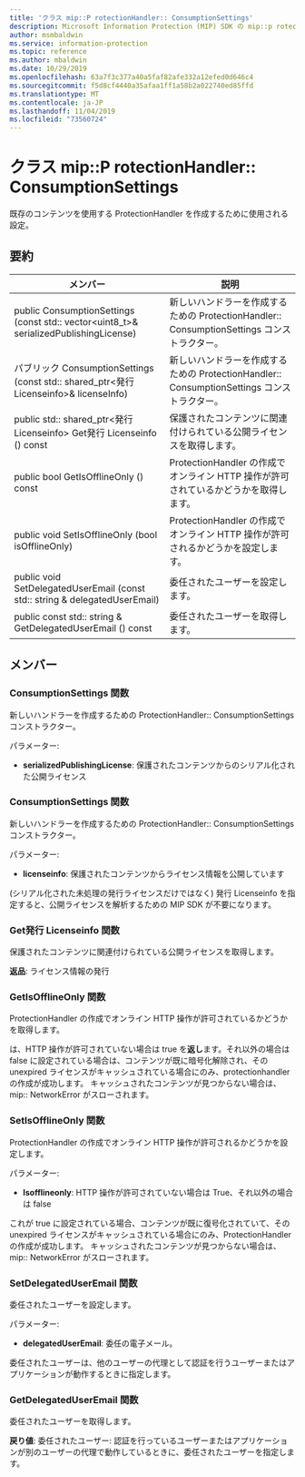 ```yaml
---
title: 'クラス mip::P rotectionHandler:: ConsumptionSettings'
description: Microsoft Information Protection (MIP) SDK の mip::p rotectionhandler クラスについて説明します。
author: msmbaldwin
ms.service: information-protection
ms.topic: reference
ms.author: mbaldwin
ms.date: 10/29/2019
ms.openlocfilehash: 63a7f3c377a40a5faf82afe332a12efed0d646c4
ms.sourcegitcommit: f5d8cf4440a35afaa1ff1a58b2a022740ed85ffd
ms.translationtype: MT
ms.contentlocale: ja-JP
ms.lasthandoff: 11/04/2019
ms.locfileid: "73560724"
---
```

# <a name="class-mipprotectionhandlerconsumptionsettings"></a>クラス mip::P rotectionHandler:: ConsumptionSettings 
既存のコンテンツを使用する ProtectionHandler を作成するために使用される設定。
  
## <a name="summary"></a>要約
 メンバー                        | 説明                                
--------------------------------|---------------------------------------------
public ConsumptionSettings (const std:: vector\<uint8_t\>& serializedPublishingLicense)  |  新しいハンドラーを作成するための ProtectionHandler:: ConsumptionSettings コンストラクター。
パブリック ConsumptionSettings (const std:: shared_ptr\<発行 Licenseinfo\>& licenseInfo)  |  新しいハンドラーを作成するための ProtectionHandler:: ConsumptionSettings コンストラクター。
public std:: shared_ptr\<発行 Licenseinfo\> Get発行 Licenseinfo () const  |  保護されたコンテンツに関連付けられている公開ライセンスを取得します。
public bool GetIsOfflineOnly () const  |  ProtectionHandler の作成でオンライン HTTP 操作が許可されているかどうかを取得します。
public void SetIsOfflineOnly (bool isOfflineOnly)  |  ProtectionHandler の作成でオンライン HTTP 操作が許可されるかどうかを設定します。
public void SetDelegatedUserEmail (const std:: string & delegatedUserEmail)  |  委任されたユーザーを設定します。
public const std:: string & GetDelegatedUserEmail () const  |  委任されたユーザーを取得します。
  
## <a name="members"></a>メンバー
  
### <a name="consumptionsettings-function"></a>ConsumptionSettings 関数
新しいハンドラーを作成するための ProtectionHandler:: ConsumptionSettings コンストラクター。

パラメーター:  
* **serializedPublishingLicense**: 保護されたコンテンツからのシリアル化された公開ライセンス


  
### <a name="consumptionsettings-function"></a>ConsumptionSettings 関数
新しいハンドラーを作成するための ProtectionHandler:: ConsumptionSettings コンストラクター。

パラメーター:  
* **licenseinfo**: 保護されたコンテンツからライセンス情報を公開しています


(シリアル化された未処理の発行ライセンスだけではなく) 発行 Licenseinfo を指定すると、公開ライセンスを解析するための MIP SDK が不要になります。
  
### <a name="getpublishinglicenseinfo-function"></a>Get発行 Licenseinfo 関数
保護されたコンテンツに関連付けられている公開ライセンスを取得します。

  
**返品**: ライセンス情報の発行
  
### <a name="getisofflineonly-function"></a>GetIsOfflineOnly 関数
ProtectionHandler の作成でオンライン HTTP 操作が許可されているかどうかを取得します。

  
は、HTTP 操作が許可されていない場合は true を**返し**ます。それ以外の場合は false に設定されている場合は、コンテンツが既に暗号化解除され、その unexpired ライセンスがキャッシュされている場合にのみ、protectionhandler の作成が成功します。 キャッシュされたコンテンツが見つからない場合は、mip:: NetworkError がスローされます。
  
### <a name="setisofflineonly-function"></a>SetIsOfflineOnly 関数
ProtectionHandler の作成でオンライン HTTP 操作が許可されるかどうかを設定します。

パラメーター:  
* **Isofflineonly**: HTTP 操作が許可されていない場合は True、それ以外の場合は false


これが true に設定されている場合、コンテンツが既に復号化されていて、その unexpired ライセンスがキャッシュされている場合にのみ、ProtectionHandler の作成が成功します。 キャッシュされたコンテンツが見つからない場合は、mip:: NetworkError がスローされます。
  
### <a name="setdelegateduseremail-function"></a>SetDelegatedUserEmail 関数
委任されたユーザーを設定します。

パラメーター:  
* **delegatedUserEmail**: 委任の電子メール。


委任されたユーザーは、他のユーザーの代理として認証を行うユーザーまたはアプリケーションが動作するときに指定します。
  
### <a name="getdelegateduseremail-function"></a>GetDelegatedUserEmail 関数
委任されたユーザーを取得します。

  
**戻り値**: 委任されたユーザー: 認証を行っているユーザーまたはアプリケーションが別のユーザーの代理で動作しているときに、委任されたユーザーを指定します。